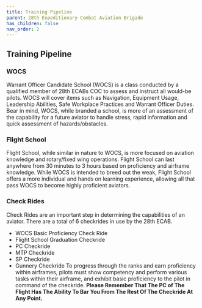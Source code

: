 ```yaml
---
title: Training Pipeline
parent: 28th Expeditionary Combat Aviation Brigade
has_children: false
nav_order: 2
---
```

## Training Pipeline

### WOCS
Warrant Officer Candidate School (WOCS) is a class conducted by a qualified member of 28th ECABs COC to assess and instruct all would-be pilots. WOCS will cover items such as Navigation, Equipment Usage, Leadership Abilities, Safe Workplace Practices and Warrant Officer Duties. Bear in mind, WOCS, while branded a school, is more of an assessment of the capability for a future aviator to handle stress, rapid information and quick assessment of hazards/obstacles.

### Flight School
Flight School, while similar in nature to WOCS, is more focused on aviation knowledge and rotary/fixed wing operations. Flight School can last anywhere from 30 minutes to 3 hours based on proficiency and airframe knowledge. While WOCS is intended to breed out the weak, Flight School offers a more individual and hands on learning experience, allowing all that pass WOCS to become highly proficient aviators.

### Check Rides
Check Rides are an important step in determining the capabilities of an aviator. There are a total of 6 checkrides in use by the 28th ECAB.
- WOCS Basic Proficiency Check Ride
- Flight School Graduation Checkride
- PC Checkride
- MTP Checkride
- SP Checkride
- Gunnery Checkride
To progress through the ranks and earn proficiency within airframes, pilots must show competency and perform various tasks within their airframe, and exhibit basic proficiency to the pilot in command of the checkride. **Please Remember That The PC of The Flight Has The Ability To Bar You From The Rest Of The Checkride At Any Point.**